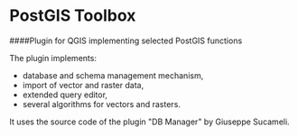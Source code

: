 # PostGIS Toolbox
####Plugin for QGIS implementing selected PostGIS functions

The plugin implements:
* database and schema management mechanism,
* import of vector and raster data,
* extended query editor,
* several algorithms for vectors and rasters.


It uses the source code of the plugin "DB Manager" by Giuseppe Sucameli.

